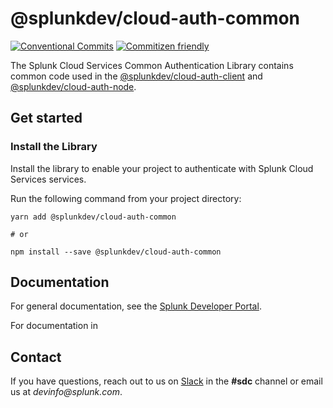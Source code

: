 # @splunkdev/cloud-auth-common

[![Conventional Commits](https://img.shields.io/badge/Conventional%20Commits-1.0.0-yellow.svg)](https://conventionalcommits.org)
[![Commitizen friendly](https://img.shields.io/badge/commitizen-friendly-brightgreen.svg)](http://commitizen.github.io/cz-cli/)

The Splunk Cloud Services Common Authentication Library contains common code used in the [@splunkdev/cloud-auth-client](https://github.com/splunk/js-cloud-auth/tree/develop/packages/cloud-auth-client) and [@splunkdev/cloud-auth-node](https://github.com/splunk/js-cloud-auth/tree/develop/packages/cloud-auth-node).

## Get started

### Install the Library

Install the library to enable your project to authenticate with Splunk Cloud Services services.

Run the following command from your project directory:

```sh-session
yarn add @splunkdev/cloud-auth-common

# or

npm install --save @splunkdev/cloud-auth-common
```

## Documentation
For general documentation, see the [Splunk Developer Portal](https://developer.splunk.com/scs/).

For documentation in

## Contact
If you have questions, reach out to us on [Slack](https://splunkdevplatform.slack.com) in the **#sdc** channel or email us at _devinfo@splunk.com_.

